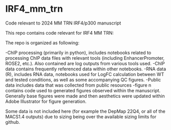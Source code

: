 # IRF4_mm_trn
Code relevant to 2024 MM TRN IRF4/p300 manuscript

This repo contains code relevant for IRF4 MM TRN: 

The repo is organized as following:

-ChIP processing (primarily in python), includes notebooks related to processing ChIP data files with relevant tools (including EnhancerPromoter, ROSE2, etc.). Also contained are log outputs from various tools used. 
-ChIP data contains frequently referenced data within other notebooks. 
-RNA data (R), includes RNA data, notebooks used for LogFC calculation between WT and tested conditions, as well as some accompanying QC figures.
-Public data includes data that was collected from public resources
-figure n contains code used to generated figures observed within the manuscript. Generally base figures were made and then aesthetics were updated within Adobe Illustrator for figure generation.

Some data is not included here (for example the DepMap 22Q4, or all of the MACS1.4 outputs) due to sizing being over the available sizing limits for github. 
